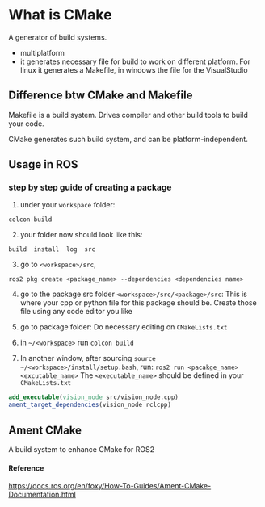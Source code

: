 # What is CMake

A generator of build systems. 
- multiplatform
- it generates necessary file for build to work on different platform. For linux it generates a Makefile, in windows the file for the VisualStudio

## Difference btw CMake and Makefile
Makefile is a build system. Drives compiler and other build tools to build your code.

CMake generates such build system, and can be platform-independent.


## Usage in ROS

### step by step guide of creating a package

1. under your `workspace` folder:
```
colcon build
```
2. your folder now should look like this:
```
build  install  log  src

```
3. go to `<workspace>/src`, 
```
ros2 pkg create <package_name> --dependencies <dependencies name>

```
4. go to the package src folder `<workspace>/src/<package>/src`:
This is where your cpp or python file for this package should be.
Create those file using any code editor you like

5. go to package folder:
Do necessary editing on `CMakeLists.txt`

6. in `~/<workspace>` run `colcon build`
7. In another window, after sourcing `source ~/<workspace>/install/setup.bash`, run:
`ros2 run <pacakge_name> <excutable_name>`
The `<executable_name>` should be defined in your `CMakeLists.txt`


```CMake
add_executable(vision_node src/vision_node.cpp)
ament_target_dependencies(vision_node rclcpp)
```



## Ament CMake
A build system to enhance CMake for ROS2
#### Reference
https://docs.ros.org/en/foxy/How-To-Guides/Ament-CMake-Documentation.html
